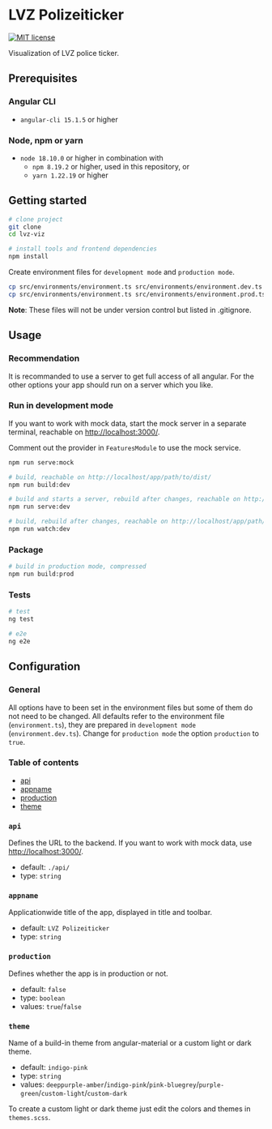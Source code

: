 # LVZ Polizeiticker

[![MIT license](https://img.shields.io/badge/license-MIT-blue.svg)](./LICENSE.md)

Visualization of LVZ police ticker.

## Prerequisites

### Angular CLI

* `angular-cli 15.1.5` or higher

### Node, npm or yarn

* `node 18.10.0` or higher in combination with
  * `npm 8.19.2` or higher, used in this repository, or
  * `yarn 1.22.19` or higher

## Getting started

```bash
# clone project
git clone
cd lvz-viz

# install tools and frontend dependencies
npm install
```

Create environment files for `development mode` and `production mode`.

```bash
cp src/environments/environment.ts src/environments/environment.dev.ts
cp src/environments/environment.ts src/environments/environment.prod.ts
```

**Note**: These files will not be under version control but listed in .gitignore.

## Usage

### Recommendation

It is recommanded to use a server to get full access of all angular.
For the other options your app should run on a server which you like.

### Run in development mode

If you want to work with mock data, start the mock server in a separate terminal, reachable on [http://localhost:3000/](http://localhost:3000/).

Comment out the provider in `FeaturesModule` to use the mock service.

```bash
npm run serve:mock
```

```bash
# build, reachable on http://localhost/app/path/to/dist/
npm run build:dev

# build and starts a server, rebuild after changes, reachable on http://localhost:4200/
npm run serve:dev

# build, rebuild after changes, reachable on http://localhost/app/path/to/dist/
npm run watch:dev
```

### Package

```bash
# build in production mode, compressed
npm run build:prod
```

### Tests

```bash
# test
ng test

# e2e
ng e2e
```

## Configuration

### General

All options have to been set in the environment files but some of them do not need to be changed.
All defaults refer to the environment file (`environment.ts`), they are prepared in `development mode` (`environment.dev.ts`).
Change for `production mode` the option `production` to `true`.

### Table of contents

* [api](#api)
* [appname](#appname)
* [production](#production)
* [theme](#theme)

### `api`

Defines the URL to the backend.
If you want to work with mock data, use [http://localhost:3000/](http://localhost:3000/).

* default: `./api/`
* type: `string`

### `appname`

Applicationwide title of the app, displayed in title and toolbar.

* default: `LVZ Polizeiticker`
* type: `string`

### `production`

Defines whether the app is in production or not.

* default: `false`
* type: `boolean`
* values: `true`/`false`

### `theme`

Name of a build-in theme from angular-material or a custom light or dark theme.

* default: `indigo-pink`
* type: `string`
* values: `deeppurple-amber`/`indigo-pink`/`pink-bluegrey`/`purple-green`/`custom-light`/`custom-dark`

To create a custom light or dark theme just edit the colors and themes in `themes.scss`.

